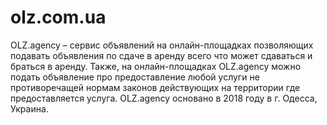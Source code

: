 # olz.com.ua

OLZ.agency – сервис объявлений на онлайн-площадках позволяющих подавать объявления по сдаче в аренду всего что может сдаваться и браться в аренду.
Также, на онлайн-площадках ОLZ.agency можно подать объявление про предоставление любой услуги не противоречащей нормам законов действующих на территории где предоставляется услуга.
OLZ.agency основано в 2018 году в г. Одесса, Украина.

